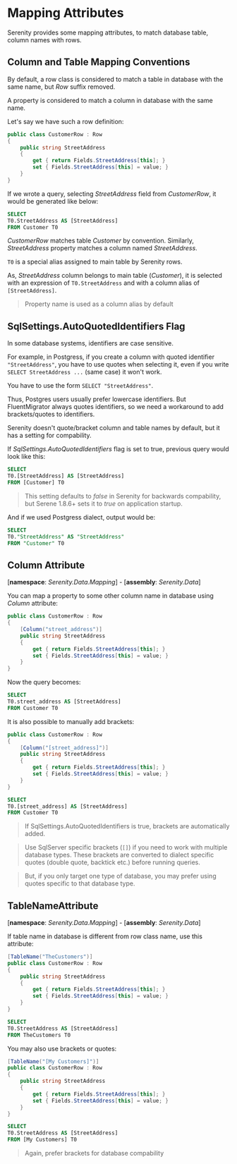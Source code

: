 # Mapping Attributes

Serenity provides some mapping attributes, to match database table, column names with rows.

## Column and Table Mapping Conventions

By default, a row class is considered to match a table in database with the same name, but *Row* suffix removed.

A property is considered to match a column in database with the same name.


Let's say we have such a row definition:

```cs
public class CustomerRow : Row
{
    public string StreetAddress
    {
        get { return Fields.StreetAddress[this]; }
        set { Fields.StreetAddress[this] = value; }
    }
}
```

If we wrote a query, selecting *StreetAddress* field from *CustomerRow*, it would be generated like below:

```sql
SELECT 
T0.StreetAddress AS [StreetAddress] 
FROM Customer T0
```

*CustomerRow* matches table *Customer* by convention. Similarly, *StreetAddress* property matches a column named *StreetAddress*.

`T0` is a special alias assigned to main table by Serenity rows.

As, *StreetAddress* column belongs to main table (*Customer*), it is selected with an expression of `T0.StreetAddress` and with a column alias of `[StreetAddress]`. 

> Property name is used as a column alias by default

## SqlSettings.AutoQuotedIdentifiers Flag

In some database systems, identifiers are case sensitive. 

For example, in Postgress, if you create a column with quoted identifier `"StreetAddress"`, you have to use quotes when selecting it, even if you write `SELECT StreetAddress ...` (same case) it won't work. 

You have to use the form `SELECT "StreetAddress"`.

Thus, Postgres users usually prefer lowercase identifiers. But FluentMigrator always quotes identifiers, so we need a workaround to add brackets/quotes to identifiers.

Serenity doesn't quote/bracket column and table names by default, but it has a setting for compability.

If *SqlSettings.AutoQuotedIdentifiers* flag is set to true, previous query would look like this:

```sql
SELECT 
T0.[StreetAddress] AS [StreetAddress] 
FROM [Customer] T0
```

> This setting defaults to *false* in Serenity for backwards compability, but Serene 1.8.6+ sets it to *true* on application startup.


And if we used Postgress dialect, output would be:

```sql
SELECT 
T0."StreetAddress" AS "StreetAddress"
FROM "Customer" T0
```

## Column Attribute

[**namespace**: *Serenity.Data.Mapping*] - [**assembly**: *Serenity.Data*]

You can map a property to some other column name in database using *Column* attribute:

```cs
public class CustomerRow : Row
{
    [Column("street_address")]
    public string StreetAddress
    {
        get { return Fields.StreetAddress[this]; }
        set { Fields.StreetAddress[this] = value; }
    }
}
```

Now the query becomes:

```sql
SELECT 
T0.street_address AS [StreetAddress] 
FROM Customer T0
```

It is also possible to manually add brackets:

```cs
public class CustomerRow : Row
{
    [Column("[street_address]")]
    public string StreetAddress
    {
        get { return Fields.StreetAddress[this]; }
        set { Fields.StreetAddress[this] = value; }
    }
}
```

```sql
SELECT 
T0.[street_address] AS [StreetAddress] 
FROM Customer T0
```

> If SqlSettings.AutoQuotedIdentifiers is true, brackets are automatically added.

> Use SqlServer specific brackets (`[]`) if you need to work with multiple database types. These brackets are converted to dialect specific quotes (double quote, backtick etc.) before running queries.

> But, if you only target one type of database, you may prefer using quotes specific to that database type.

## TableNameAttribute

[**namespace**: *Serenity.Data.Mapping*] - [**assembly**: *Serenity.Data*]

If table name in database is different from row class name, use this attribute:

```cs
[TableName("TheCustomers")]
public class CustomerRow : Row
{
    public string StreetAddress
    {
        get { return Fields.StreetAddress[this]; }
        set { Fields.StreetAddress[this] = value; }
    }
}
```

```sql
SELECT 
T0.StreetAddress AS [StreetAddress] 
FROM TheCustomers T0
```

You may also use brackets or quotes:

```cs
[TableName("[My Customers]")]
public class CustomerRow : Row
{
    public string StreetAddress
    {
        get { return Fields.StreetAddress[this]; }
        set { Fields.StreetAddress[this] = value; }
    }
}
```

```sql
SELECT 
T0.StreetAddress AS [StreetAddress] 
FROM [My Customers] T0
```

> Again, prefer brackets for database compability